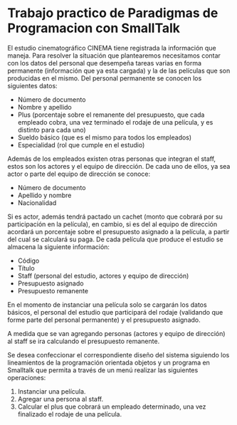 # Trabajo practico de Paradigmas de Programacion con SmallTalk
El estudio cinematográfico CINEMA tiene registrada la información que maneja. Para resolver la situación que plantearemos necesitamos contar con los datos del personal que desempeña tareas varias en forma permanente (información que ya esta cargada) y la de las películas que son producidas en el mismo.
Del personal permanente se conocen los siguientes datos:
-	Número de documento
-	Nombre y apellido
-	Plus (porcentaje sobre el remanente del presupuesto, que cada empleado cobra, una vez terminado el rodaje de una película, y es distinto para cada uno)
-	Sueldo básico (que es el mismo para todos los empleados)
-	Especialidad (rol que cumple en el estudio)

Además de los empleados existen otras personas que integran el staff, estos son los actores y el equipo de dirección.
De cada uno de ellos, ya sea actor o parte del equipo de dirección se conoce: 
-	Número de documento
-	Apellido y nombre 
-	Nacionalidad

Si es actor, además tendrá pactado un cachet (monto que cobrará por su participación en la película), en cambio, si es del al equipo de dirección acordará un porcentaje sobre el presupuesto asignado a la película, a partir del cual se calculará su paga.
De cada película que produce el estudio se almacena la siguiente información:
-	Código
-	Título
-	Staff (personal del estudio, actores y equipo de dirección)
-	Presupuesto asignado
-	Presupuesto remanente

En el momento de instanciar una película solo se cargarán los datos básicos, el personal del estudio que participará del rodaje (validando que forme parte del personal permanente) y el presupuesto asignado.

A medida que se van agregando personas (actores y equipo de dirección) al staff se ira calculando el presupuesto remanente.

Se desea confeccionar el correspondiente diseño del sistema siguiendo los lineamientos de la programación orientada objetos y un programa en Smalltalk que permita a través de un menú realizar las siguientes operaciones:
1.	Instanciar una película.
2.	Agregar una persona al staff.
3.	Calcular el plus que cobrará un empleado determinado, una vez finalizado el rodaje de una película. 

